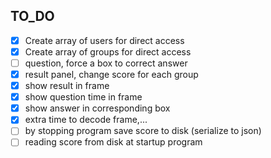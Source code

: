 ﻿## TO_DO

* [x] Create array of users for direct access
* [x] Create array of groups for direct access
* [ ] question, force a box to correct answer
* [x] result panel, change score for each group
* [x] show result in frame
* [x] show question time in frame
* [x] show answer in corresponding box
* [x] extra time to decode frame,...
* [ ] by stopping program save score to disk (serialize to json)
* [ ] reading score from disk at startup program
